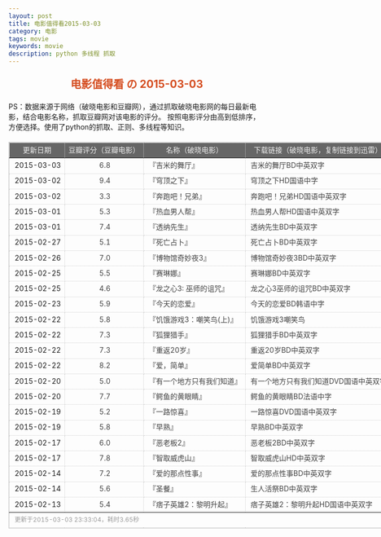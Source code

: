 ```yaml
---
layout: post
title: 电影值得看2015-03-03
category: 电影
tags: movie
keywords: movie 
description: python 多线程 抓取
---
```

<h2 style="text-align:center;color:#D54E21;margin:20px auto">电影值得看 の 2015-03-03</h2>
<div>PS：数据来源于网络（破晓电影和豆瓣网），通过抓取破晓电影网的每日最新电影，结合电影名称，抓取豆瓣网对该电影的评分。
按照电影评分由高到低排序，方便选择。使用了python的抓取、正则、多线程等知识。</div>
<table id="movietb">
	<thead>
		<tr>
			<td min-width="100px">更新日期</td>
			<td min-width="100px">豆瓣评分（豆瓣电影）</td>
			<td min-width="300px">名称（破晓电影）</td>
			<td>下载链接（破晓电影，复制链接到迅雷）</td>
		</tr>
	</thead>
	<tbody>
		<tr>
			<td>2015-03-03</td>
			<td style="color:#FF5138!important;text-align:center;"><a href="http://movie.douban.com/subject/24522866/" target="_blank">6.8</a></td>
			<td>『<a href="http://www.poxiao.com/movie/38120.html" target="_blank">吉米的舞厅</a>』</td>
			<td><a href="ftp://4:4@p13.poxiao.com:8202/[www.poxiao.com破晓电影]吉米的舞厅BD中英双字.rmvb" target="_blank">吉米的舞厅BD中英双字</a></td>
		</tr>
				<tr>
			<td>2015-03-02</td>
			<td style="color:#FF5138!important;text-align:center;"><a href="http://movie.douban.com/subject/26334244/" target="_blank">9.4</a></td>
			<td>『<a href="http://www.poxiao.com/movie/38118.html" target="_blank">穹顶之下</a>』</td>
			<td><a href="ftp://3:3@p13.poxiao.com:8202/[www.poxiao.com破晓电影]穹顶之下HD国语中字.rmvb" target="_blank">穹顶之下HD国语中字</a></td>
		</tr>
				<tr>
			<td>2015-03-02</td>
			<td style="color:#FF5138!important;text-align:center;"><a href="http://movie.douban.com/subject/26274910/" target="_blank">3.3</a></td>
			<td>『<a href="http://www.poxiao.com/movie/38119.html" target="_blank">奔跑吧！兄弟</a>』</td>
			<td><a href="ftp://2:2@p13.poxiao.com:8202/[www.poxiao.com破晓电影]奔跑吧！兄弟HD国语中英双字.rmvb" target="_blank">奔跑吧！兄弟HD国语中英双字</a></td>
		</tr>
				<tr>
			<td>2015-03-01</td>
			<td style="color:#FF5138!important;text-align:center;"><a href="http://movie.douban.com/subject/25806698/" target="_blank">5.3</a></td>
			<td>『<a href="http://www.poxiao.com/movie/38114.html" target="_blank">热血男人帮</a>』</td>
			<td><a href="ftp://8:8@p13.poxiao.com:8202/[www.poxiao.com破晓电影]热血男人帮HD国语中英双字.rmvb" target="_blank">热血男人帮HD国语中英双字</a></td>
		</tr>
				<tr>
			<td>2015-03-01</td>
			<td style="color:#FF5138!important;text-align:center;"><a href="http://movie.douban.com/subject/21319853/" target="_blank">7.4</a></td>
			<td>『<a href="http://www.poxiao.com/movie/38115.html" target="_blank">透纳先生</a>』</td>
			<td><a href="ftp://1:1@p13.poxiao.com:8202/[www.poxiao.com破晓电影]透纳先生BD中英双字.rmvb" target="_blank">透纳先生BD中英双字</a></td>
		</tr>
				<tr>
			<td>2015-02-27</td>
			<td style="color:#FF5138!important;text-align:center;"><a href="http://movie.douban.com/subject/3014399/" target="_blank">5.1</a></td>
			<td>『<a href="http://www.poxiao.com/movie/38113.html" target="_blank">死亡占卜</a>』</td>
			<td><a href="ftp://7:7@p13.poxiao.com:8202/[www.poxiao.com破晓电影]死亡占卜BD中英双字.rmvb" target="_blank">死亡占卜BD中英双字</a></td>
		</tr>
				<tr>
			<td>2015-02-26</td>
			<td style="color:#FF5138!important;text-align:center;"><a href="http://movie.douban.com/subject/21349734/" target="_blank">7.0</a></td>
			<td>『<a href="http://www.poxiao.com/movie/38101.html" target="_blank">博物馆奇妙夜3</a>』</td>
			<td><a href="ftp://6:6@p13.poxiao.com:8202/[www.poxiao.com破晓电影]博物馆奇妙夜3BD中英双字.rmvb" target="_blank">博物馆奇妙夜3BD中英双字</a></td>
		</tr>
				<tr>
			<td>2015-02-25</td>
			<td style="color:#FF5138!important;text-align:center;"><a href="http://movie.douban.com/subject/3112738/" target="_blank">5.5</a></td>
			<td>『<a href="http://www.poxiao.com/movie/38099.html" target="_blank">赛琳娜</a>』</td>
			<td><a href="ftp://4:4@p13.poxiao.com:8202/[www.poxiao.com破晓电影]赛琳娜BD中英双字.rmvb" target="_blank">赛琳娜BD中英双字</a></td>
		</tr>
				<tr>
			<td>2015-02-25</td>
			<td style="color:#FF5138!important;text-align:center;"><a href="http://movie.douban.com/subject/26306929/" target="_blank">4.6</a></td>
			<td>『<a href="http://www.poxiao.com/movie/38100.html" target="_blank">龙之心3: 巫师的诅咒</a>』</td>
			<td><a href="ftp://5:5@p13.poxiao.com:8202/[www.poxiao.com破晓电影]龙之心3巫师的诅咒BD中英双字.rmvb" target="_blank">龙之心3巫师的诅咒BD中英双字</a></td>
		</tr>
				<tr>
			<td>2015-02-23</td>
			<td style="color:#FF5138!important;text-align:center;"><a href="http://movie.douban.com/subject/25828521/" target="_blank">5.9</a></td>
			<td>『<a href="http://www.poxiao.com/movie/38098.html" target="_blank">今天的恋爱</a>』</td>
			<td><a href="ftp://5:5@p13.poxiao.com:8202/[www.poxiao.com破晓电影]今天的恋爱BD韩语中字.rmvb" target="_blank">今天的恋爱BD韩语中字</a></td>
		</tr>
				<tr>
			<td>2015-02-22</td>
			<td style="color:#FF5138!important;text-align:center;"><a href="http://movie.douban.com/subject/6533054/" target="_blank">5.8</a></td>
			<td>『<a href="http://www.poxiao.com/movie/38095.html" target="_blank">饥饿游戏3：嘲笑鸟(上)</a>』</td>
			<td><a href="ftp://4:4@p13.poxiao.com:8202/[www.poxiao.com破晓电影]饥饿游戏3嘲笑鸟(上)BD中英双字.rmvb" target="_blank">饥饿游戏3嘲笑鸟</a></td>
		</tr>
				<tr>
			<td>2015-02-22</td>
			<td style="color:#FF5138!important;text-align:center;"><a href="http://movie.douban.com/subject/3011022/" target="_blank">7.3</a></td>
			<td>『<a href="http://www.poxiao.com/movie/38097.html" target="_blank">狐狸猎手</a>』</td>
			<td><a href="ftp://1:1@p13.poxiao.com:8202/[www.poxiao.com破晓电影]狐狸猎手BD中英双字.rmvb" target="_blank">狐狸猎手BD中英双字</a></td>
		</tr>
				<tr>
			<td>2015-02-22</td>
			<td style="color:#FF5138!important;text-align:center;"><a href="http://movie.douban.com/subject/25870084/" target="_blank">7.3</a></td>
			<td>『<a href="http://www.poxiao.com/movie/38012.html" target="_blank">重返20岁</a>』</td>
			<td><a href="ftp://3:3@p13.poxiao.com:8202/[www.poxiao.com破晓电影]重返20岁BD中英双字.rmvb" target="_blank">重返20岁BD中英双字</a></td>
		</tr>
				<tr>
			<td>2015-02-22</td>
			<td style="color:#FF5138!important;text-align:center;"><a href="http://movie.douban.com/subject/20441632/" target="_blank">8.2</a></td>
			<td>『<a href="http://www.poxiao.com/movie/38096.html" target="_blank">爱，简单</a>』</td>
			<td><a href="ftp://2:2@p13.poxiao.com:8202/[www.poxiao.com破晓电影]爱简单BD中英双字.rmvb" target="_blank">爱简单BD中英双字</a></td>
		</tr>
				<tr>
			<td>2015-02-20</td>
			<td style="color:#FF5138!important;text-align:center;"><a href="http://movie.douban.com/subject/25858759/" target="_blank">5.0</a></td>
			<td>『<a href="http://www.poxiao.com/movie/38093.html" target="_blank">有一个地方只有我们知道</a>』</td>
			<td><a href="ftp://8:8@p13.poxiao.com:8202/[www.poxiao.com破晓电影]有一个地方只有我们知道DVD国语中英双字.rmvb" target="_blank">有一个地方只有我们知道DVD国语中英双字</a></td>
		</tr>
				<tr>
			<td>2015-02-20</td>
			<td style="color:#FF5138!important;text-align:center;"><a href="http://movie.douban.com/subject/20494466/" target="_blank">7.7</a></td>
			<td>『<a href="http://www.poxiao.com/movie/38091.html" target="_blank">鳄鱼的黄眼睛</a>』</td>
			<td><a href="ftp://7:7@p13.poxiao.com:8202/[www.poxiao.com破晓电影]鳄鱼的黄眼睛BD法语中字.rmvb" target="_blank">鳄鱼的黄眼睛BD法语中字</a></td>
		</tr>
				<tr>
			<td>2015-02-19</td>
			<td style="color:#FF5138!important;text-align:center;"><a href="http://movie.douban.com/subject/25880244/" target="_blank">5.2</a></td>
			<td>『<a href="http://www.poxiao.com/movie/38090.html" target="_blank">一路惊喜</a>』</td>
			<td><a href="ftp://6:6@p13.poxiao.com:8202/[www.poxiao.com破晓电影]一路惊喜DVD国语中英双字.rmvb" target="_blank">一路惊喜DVD国语中英双字</a></td>
		</tr>
				<tr>
			<td>2015-02-19</td>
			<td style="color:#FF5138!important;text-align:center;"><a href="http://movie.douban.com/subject/24750968/" target="_blank">5.8</a></td>
			<td>『<a href="http://www.poxiao.com/movie/38089.html" target="_blank">早熟</a>』</td>
			<td><a href="ftp://5:5@p13.poxiao.com:8202/[www.poxiao.com破晓电影]早熟BD中英双字.rmvb" target="_blank">早熟BD中英双字</a></td>
		</tr>
				<tr>
			<td>2015-02-17</td>
			<td style="color:#FF5138!important;text-align:center;"><a href="http://movie.douban.com/subject/22508259/" target="_blank">6.0</a></td>
			<td>『<a href="http://www.poxiao.com/movie/38086.html" target="_blank">恶老板2</a>』</td>
			<td><a href="ftp://4:4@p13.poxiao.com:8202/[www.poxiao.com破晓电影]恶老板2BD中英双字.rmvb" target="_blank">恶老板2BD中英双字</a></td>
		</tr>
				<tr>
			<td>2015-02-17</td>
			<td style="color:#FF5138!important;text-align:center;"><a href="http://movie.douban.com/subject/10807909/" target="_blank">7.8</a></td>
			<td>『<a href="http://www.poxiao.com/movie/37962.html" target="_blank">智取威虎山</a>』</td>
			<td><a href="ftp://3:3@p13.poxiao.com:8202/[www.poxiao.com破晓电影]智取威虎山HD中英双字.rmvb" target="_blank">智取威虎山HD中英双字</a></td>
		</tr>
				<tr>
			<td>2015-02-14</td>
			<td style="color:#FF5138!important;text-align:center;"><a href="http://movie.douban.com/subject/25947154/" target="_blank">7.2</a></td>
			<td>『<a href="http://www.poxiao.com/movie/38084.html" target="_blank">爱的那点性事</a>』</td>
			<td><a href="ftp://6:6@p13.poxiao.com:8202/[www.poxiao.com破晓电影]爱的那点性事BD中英双字.rmvb" target="_blank">爱的那点性事BD中英双字</a></td>
		</tr>
				<tr>
			<td>2015-02-14</td>
			<td style="color:#FF5138!important;text-align:center;"><a href="http://movie.douban.com/subject/24694696/" target="_blank">5.6</a></td>
			<td>『<a href="http://www.poxiao.com/movie/38085.html" target="_blank">圣餐</a>』</td>
			<td><a href="ftp://5:5@p13.poxiao.com:8202/[www.poxiao.com破晓电影]生人活祭BD中英双字.rmvb" target="_blank">生人活祭BD中英双字</a></td>
		</tr>
				<tr>
			<td>2015-02-13</td>
			<td style="color:#FF5138!important;text-align:center;"><a href="http://movie.douban.com/subject/25709273/" target="_blank">5.4</a></td>
			<td>『<a href="http://www.poxiao.com/movie/37786.html" target="_blank">痞子英雄2：黎明升起</a>』</td>
			<td><a href="ftp://2:2@p13.poxiao.com:8202/[www.poxiao.com破晓电影]痞子英雄2：黎明升起HD国语中英双字.rmvb" target="_blank">痞子英雄2：黎明升起HD国语中英双字</a></td>
		</tr>
			</tbody>
	<tfoot>
		<tr>
			<td colspan="4">更新于2015-03-03 23:33:04，耗时3.65秒</td>
		</tr>
	</tfoot>
</table>	<style>
	#movietb {width:790px;border:1px #CCCCCC solid;font-size:14px;margin:20px auto;}
	#movietb td {border:1px #CCCCCC dotted;line-height:24px;vertical-align: middle;}
	#movietb a {text-decoration:none;color:#464646; text-shadow:0 1px 0 #F2F2F2;border:0!important}
	#movietb a:hover {text-decoration:underline;color:#D54E21;}
	#movietb tbody tr:hover{background:#CCC}
	#movietb thead {background-color:#666;color:#eee;text-align:center}
	#movietb tbody {text-align:left;}
	#movietb tbody td {padding-left:10px;}
	#movietb tfoot td,.size {padding-left: 10px;font-size:12px;color:#999}
</style>